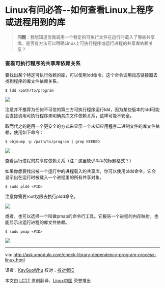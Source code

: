 Linux有问必答--如何查看Linux上程序或进程用到的库
================================================================================
> **问题**：我想知道当我调用一个特定的可执行文件在运行时载入了哪些共享库。是否有方法可以明确Linux上可执行程序或运行进程的共享库依赖关系？


### 查看可执行程序的共享库依赖关系 ###

要找出某个特定可执行依赖的库，可以使用ldd命令。这个命令调用动态链接器去找到程序的库文件依赖关系。

    $ ldd /path/to/program

![](https://farm4.staticflickr.com/3872/14846153231_195cfff0f0_z.jpg)

注意并不推荐为任何不可信的第三方可执行程序运行ldd，因为某些版本的ldd可能会直接调用可执行程序来明确其库文件依赖关系，这样可能不安全。

取而代之的是用一个更安全的方式来显示一个未知应用程序二进制文件的库文件依赖，使用如下命令：

    $ objdump -p /path/to/program | grep NEEDED 

![](https://farm6.staticflickr.com/5552/14849218545_e3b667e742_o.png)

查看运行进程的共享库依赖关系（注：这里缺少###的标题格式？）

如果你想要找出被一个运行中的进程载入的共享库，你可以使用pldd命令，它会显示出在运行时被载入一个进程里的所有共享对象。

    $ sudo pldd <PID>

注意你需要root权限去执行pldd命令。

![](https://farm6.staticflickr.com/5570/14846775694_96a6b96592_z.jpg)

或者，也可以选择一个叫做pmap的命令行工具。它报告一个进程的内存映射，也能显示出运行进程的库文件依赖。

    $ sudo pmap <PID>

![](https://farm4.staticflickr.com/3919/14848885042_7e5bee2684_z.jpg)

--------------------------------------------------------------------------------

via: http://ask.xmodulo.com/check-library-dependency-program-process-linux.html

译者：[KayGuoWhu](https://github.com/KayGuoWhu)
校对：[校对者ID](https://github.com/校对者ID)

本文由 [LCTT](https://github.com/LCTT/TranslateProject) 原创翻译，[Linux中国](http://linux.cn/) 荣誉推出